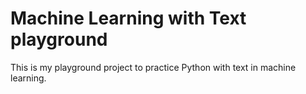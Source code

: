 # Machine Learning with Text playground

This is my playground project to practice Python with text in machine learning.
